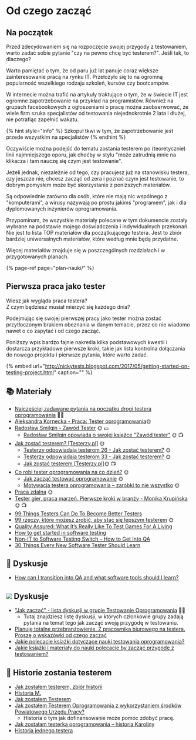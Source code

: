 # Od czego zacząć

## Na początek

Przed zdecydowaniem się na rozpoczęcie swojej przygody z testowaniem, warto zadać sobie pytanie "czy na pewno chcę być testerem?". Jeśli tak, to dlaczego?

Warto pamiętać o tym, że od paru już lat panuje coraz większe zainteresowanie pracą na rynku IT. Przełożyło się to na ogromną popularność wszelkiego rodzaju szkoleń, kursów czy bootcampów.

W internecie można trafić na artykuły traktujące o tym, że w świecie IT jest ogromne zapotrzebowanie na przykład na programistów. Również na grupach facebookowych z ogłoszeniami o pracę można zaobserwować, że wiele firm szuka specjalistów od testowania niejednokrotnie 2 lata i dłużej, nie potrafiąc zapełnić wakatu.

{% hint style="info" %}
Szkopuł tkwi w tym, że zapotrzebowanie jest przede wszystkim na specjalistów
{% endhint %}

Oczywiście można podejść do tematu zostania testerem po \(teoretycznie\) linii najmniejszego oporu, jak choćby w stylu "może zatrudnią mnie na klikacza i tam nauczę się czym jest testowanie".

Jeżeli jednak, niezależnie od tego, czy pracujesz już na stanowisku testera, czy jeszcze nie, chcesz zacząć od zera i poznać czym jest testowanie, to dobrym pomysłem może być skorzystanie z poniższych materiałów.

Są odpowiednie zarówno dla osób, które nie mają nic wspólnego z "komputerami", a wirusy nazywają po prostu jakimś "programem", jak i dla dyplomowanych inżynierów oprogramowania.

Przypominam, że wszystkie materiały polecane w tym dokumencie zostały wybrane na podstawie mojego doświadczenia i indywidualnych przekonań. Nie jest to lista TOP materiałów dla początkującego testera. Jest to zbiór bardziej uniwersalnych materiałów, które według mnie będą przydatne.

Więcej materiałów znajduje się w poszczególnych rozdziałach i w przygotowanych planach.

{% page-ref page="plan-nauki/" %}

## Pierwsza praca jako tester

Wiesz jak wygląda praca testera?  
Z czym będziesz musiał mierzyć się każdego dnia?

Podejmując się swojej pierwszej pracy jako tester można zostać przytłoczonym brakiem obeznania w danym temacie, przez co nie wiadomo nawet o co zapytać i od czego zacząć.

Poniższy wpis bardzo fajnie nakreśla kilka podstawowych kwestii i dostarcza przykładowe pierwsze kroki, takie jak lista kontrolna dołączania do nowego projektu i pierwsze pytania, które warto zadać.

{% embed url="http://nickytests.blogspot.com/2017/05/getting-started-on-testing-project.html" caption="" %}

## 📚 Materiały

* [Najczęściej zadawane pytania na początku drogi testera oprogramowania](../najczesciej-zadawane-pytania.md) 🏤🌞
* [Aleksandra Kornecka - Praca: Tester oprogramowania](https://docs.google.com/document/d/1e9IVt5x_W8FW24R-7BaQh3xf3jShHfJGzMEjm0E1sWg/edit#)🌞
* [Radosław Smilgin - Zawód Tester](https://go.buybox.click/linkclick_3679_132?&url=https%3A%2F%2Fksiegarnia.pwn.pl%2FZawod-tester%2C750906499%2Cp.html) 🌞 💵
  * [Radosław Smilgin opowiada o swojej książce "Zawód tester"](https://www.youtube.com/watch?v=7gG4mDPNItY) 🌞 📺
* [Jak zostać testerem? \[Testerzy.pl\]](http://testerzy.pl/baza-wiedzy/jak-zostac-testerem) 🌞
  * [Testerzy odpowiadają testerom 26 - Jak zostać testerem?](http://testerzy.pl/baza-wiedzy/testerzy-odpowiadaja-testerom-26-jak-zostac-testerem) 🌞
  * [Testerzy odpowiadają testerom 33 - Jak zostać testerem?](http://testerzy.pl/baza-wiedzy/testerzy-odpowiadaja-testerom-33-jak-zostac-testerem) 🌞
  * [Jak zostać testerem \[Testerzy.pl\]](https://www.youtube.com/watch?v=04oaMKkgVsE)🌞 📺
* [Co robi tester oprogramowania na co dzień?](http://jakzostactesterem.pl/co-robi-tester-oprogramowania-na-co-dzien/) 🌞
  * [Jak zacząć testować oprogramowanie](http://jakzostactesterem.pl/jak-zaczac-testowac-oprogramowanie-trzy-sposoby-na-zdobycie-doswiadczenia-w-zawodzie-testera/) 🌞 
  * [Motywacja testera oprogramowania – zarobki to nie wszystko](http://jakzostactesterem.pl/motywacja-testera-oprogramowania-zarobki-to-nie-wszystko/) 🌞
* [Praca zdalna](../praca-zdalna.md) 🌞
* [Tester gier, praca marzeń. Pierwsze kroki w branży - Monika Krupińska](https://www.youtube.com/watch?v=bL3hmVmhSw0) 🌞 📺
* [99 Things Testers Can Do To Become Better Testers](https://www.slideshare.net/rosiesherry/99-things-you-can-do-to-become-a-better-tester)
* [99 rzeczy, które możesz zrobić, aby stać się lepszym testerem](http://edu.ittraining.pl/pobierz_material/rady_dla_dobrego_testera) 🌞
* [Quality Assured: What It’s Really Like To Test Games For A Living](http://kotaku.com/quality-assured-what-it-s-really-like-to-play-games-fo-1720053842) 
* [How to get started in software testing](http://thesocialtester.co.uk/how-to-get-started-in-software-testing-a-few-resources/)
* [Non-IT to Software Testing Switch – How to Get Into QA](https://www.softwaretestinghelp.com/non-it-to-software-testing-switch-how-to-get-into-qa/)
* [30 Things Every New Software Tester Should Learn](https://dojo.ministryoftesting.com/dojo/lessons/30-things-every-new-software-tester-should-learn)

## **💬 Dyskusje**

* [How can I transition into QA and what software tools should I learn?](https://sqa.stackexchange.com/questions/3846/how-can-i-transition-into-qa-and-what-software-tools-should-i-learn)

## ![](../.gitbook/assets/icons8-facebook-50%20%284%29.png) **Dyskusje**

* ["Jak zacząć" - lista dyskusji w grupie Testowanie Oprogramowania](https://www.facebook.com/groups/141683635854223/post_tags/?post_tag_id=1767179956637908&ref=manage_page) 🏤🌞
  * Tutaj znajdziesz listę dyskusji, w których członkowie grupy zadają pytania na temat tego jak zacząć swoją przygodę w testowaniu.
* [Planuję totalne przebranżowienie. Z pracownika biurowego na testera. Proszę o wskazówki od czego zacząć](https://www.facebook.com/groups/TestowanieOprogramowania/permalink/1338921446130430/?match=bWF0ZXJpYcWCeSxqYWtpZQ%3D%3D)
* [Jakie polecacie książki dotyczące nauki testowania oprogramowania?](https://www.facebook.com/groups/TestowanieOprogramowania/permalink/1320846177937957/?match=bWF0ZXJpYcWCeSxqYWtpZQ%3D%3D)
* [Jakie książki i materiały do nauki polecacie by zacząć przygodę z testowaniem?](https://www.facebook.com/groups/TestowanieOprogramowania/permalink/999755940046984/?match=bWF0ZXJpYcWCeSxqYWtpZQ%3D%3D)

## 👄 Historie zostania testerem

* [Jak zostałem testerem, zbiór historii](https://jakzostactesterem.pl/?s=Jak+zostałem+testerem)
* [Historia M.](../historie/jak-stac-sie-testerem/historia-jzt-1.md)
* [Jak zostałem Testerem](https://www.toniebug.pl/jak-zostalem-testerem/)
* [Jak zostałem Testerem Oprogramowania z wykorzystaniem środków Powiatowego Urzędu Pracy?](https://testuj.pl/blog/jak-zostalem-testerem-oprogramowania-z-wykorzystaniem-srodkow-powiatowego-urzedu-pracy/)
  * Historia o tym jak dofinansowanie może pomóc zdobyć pracę.
* [Jak zostałam testerką oprogramowania – historia Karoliny](https://mamopracuj.pl/jak-zostalam-testerka-oprogramowania-historia-karoliny/)
* [Historia jednego testera](http://testerzy.pl/baza-wiedzy/historia-jednego-testera)

